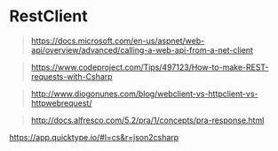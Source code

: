 ﻿# RestClient

> https://docs.microsoft.com/en-us/aspnet/web-api/overview/advanced/calling-a-web-api-from-a-net-client

> https://www.codeproject.com/Tips/497123/How-to-make-REST-requests-with-Csharp

> http://www.diogonunes.com/blog/webclient-vs-httpclient-vs-httpwebrequest/

> http://docs.alfresco.com/5.2/pra/1/concepts/pra-response.html

https://app.quicktype.io/#l=cs&r=json2csharp